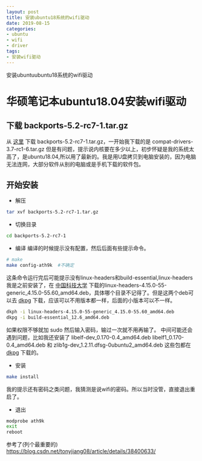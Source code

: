 ```yaml
---
layout: post
title: 安装ubuntu18系统的wifi驱动
date: 2019-08-15
categories:
- ubuntu
- wifi
- driver
tags:
- 安装wifi驱动
---
```

安装ubuntuubuntu18系统的wifi驱动
<!--more-->


# 华硕笔记本ubuntu18.04安装wifi驱动

## 下载 backports-5.2-rc7-1.tar.gz

从 [这里](https://mirrors.edge.kernel.org/pub/linux/kernel/projects/backports/stable/) 下载 backports-5.2-rc7-1.tar.gz，一开始我下载的是 compat-drivers-3.7-rc1-6.tar.gz 但是有问题，提示说内核要在多少以上，初步怀疑是我的系统太高了，是ubuntu18.04,所以用了最新的。我是用U盘拷贝到电脑安装的，因为电脑无法连网，大部分软件从别的电脑或是手机下载的软件包。

## 开始安装
- 解压
```bash
tar xvf backports-5.2-rc7-1.tar.gz
```
- 切换目录
```bash
cd backports-5.2-rc7-1
```
- 编译
编译的时候提示没有配置，然后后面有些提示命令。
```bash
# make
make config-ath9k  #不确定
```
这条命令运行完后可能提示没有linux-headers和build-essential,linux-headers我是之前安装了，在 [中国科技大学](http://mirrors.ustc.edu.cn/) 下载的linux-headers-4.15.0-55-generic_4.15.0-55.60_amd64.deb，具体哪个目录不记得了。但是这两个deb可以去 [dkpg](https://pkgs.org/) 下载，应该可以不用版本都一样，后面的小版本可以不一样。
```bash
dkph -i linux-headers-4.15.0-55-generic_4.15.0-55.60_amd64.deb
dkpg -i build-essential_12.6_amd64.deb
```
如果权限不够就加 sudo 然后输入密码，输过一次就不用再输了。
中间可能还会遇到问题，比如我还安装了 libelf-dev_0.170-0.4_amd64.deb libelf1_0.170-0.4_amd64.deb 和 zlib1g-dev_1.2.11.dfsg-0ubuntu2_amd64.deb 这些包都在 [dkpg](https://pkgs.org/) 下载的。

- 安装
```bash
make install
```
我的提示还有密码之类问题，我猜测是说wifi的密码。所以当时没管，直接退出重启了。

- 退出
```bash
modprobe ath9k
exit
reboot
```

参考了(列个最重要的)
<https://blog.csdn.net/tonyjiang08/article/details/38400633/>
